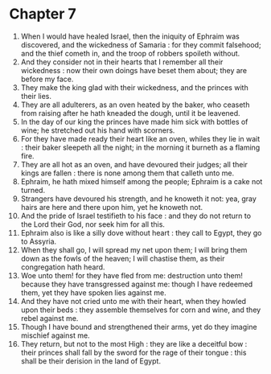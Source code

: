 # Chapter 7

1. When I would have healed Israel, then the iniquity of Ephraim was discovered, and the wickedness of Samaria : for they commit falsehood; and the thief cometh in, and the troop of robbers spoileth without.
2. And they consider not in their hearts that I remember all their wickedness : now their own doings have beset them about; they are before my face.
3. They make the king glad with their wickedness, and the princes with their lies.
4. They are all adulterers, as an oven heated by the baker, who ceaseth from raising after he hath kneaded the dough, until it be leavened.
5. In the day of our king the princes have made him sick with bottles of wine; he stretched out his hand with scorners.
6. For they have made ready their heart like an oven, whiles they lie in wait : their baker sleepeth all the night; in the morning it burneth as a flaming fire.
7. They are all hot as an oven, and have devoured their judges; all their kings are fallen : there is none among them that calleth unto me.
8. Ephraim, he hath mixed himself among the people; Ephraim is a cake not turned.
9. Strangers have devoured his strength, and he knoweth it not: yea, gray hairs are here and there upon him, yet he knoweth not.
10. And the pride of Israel testifieth to his face : and they do not return to the Lord their God, nor seek him for all this.
11. Ephraim also is like a silly dove without heart : they call to Egypt, they go to Assyria.
12. When they shall go, I will spread my net upon them; I will bring them down as the fowls of the heaven; I will chastise them, as their congregation hath heard.
13. Woe unto them! for they have fled from me: destruction unto them! because they have transgressed against me: though I have redeemed them, yet they have spoken lies against me.
14. And they have not cried unto me with their heart, when they howled upon their beds : they assemble themselves for corn and wine, and they rebel against me.
15. Though I have bound and strengthened their arms, yet do they imagine mischief against me.
16. They return, but not to the most High : they are like a deceitful bow : their princes shall fall by the sword for the rage of their tongue : this shall be their derision in the land of Egypt.

